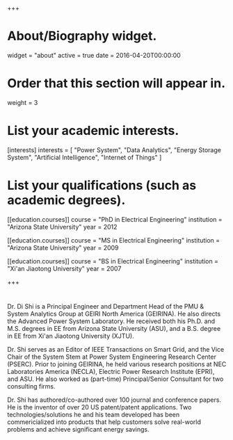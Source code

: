 +++
# About/Biography widget.
widget = "about"
active = true
date = 2016-04-20T00:00:00

# Order that this section will appear in.
weight = 3

# List your academic interests.
[interests]
  interests = [
    "Power System",
    "Data Analytics",
    "Energy Storage System",
    "Artificial Intelligence",
    "Internet of Things"
  ]

# List your qualifications (such as academic degrees).
[[education.courses]]
  course = "PhD in Electrical Engineering"
  institution = "Arizona State University"
  year = 2012

[[education.courses]]
  course = "MS in Electrical Engineering"
  institution = "Arizona State University"
  year = 2009

[[education.courses]]
  course = "BS in Electrical Engineering"
  institution = "Xi'an Jiaotong University"
  year = 2007
 
+++

# 
Dr. Di Shi is a Principal Engineer and Department Head of the PMU & System Analytics Group at GEIRI North America (GEIRINA). He also directs the Advanced Power System Laboratory. He received both his Ph.D. and M.S. degrees in EE from Arizona State University (ASU), and a B.S. degree in EE from Xi'an Jiaotong University (XJTU).

Dr. Shi serves as an Editor of IEEE Transactions on Smart Grid, and the Vice Chair of the System Stem at Power System Engineering Research Center (PSERC). Prior to joining GEIRINA, he held various research positions at NEC Laboratories America (NECLA), Electric Power Research Institute (EPRI), and ASU. He also worked as (part-time) Principal/Senior Consultant for two consulting firms. 

Dr. Shi has authored/co-authored over 100 journal and conference papers. He is the inventor of over 20 US patent/patent applications. Two technologies/solutions he and his team developed has been commericialized into products that help customers solve real-world problems and achieve significant energy savings. 
